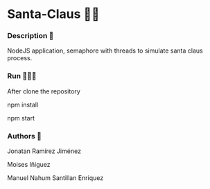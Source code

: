 # Santa-Claus 🎅🏿

### Description 📓
NodeJS application, semaphore with threads to simulate santa claus process.

### Run 🏃🏿‍♂️
After clone the repository

npm install

npm start

### Authors 🥵
Jonatan Ramírez Jiménez

Moises Iñiguez 

Manuel Nahum Santillan Enriquez
